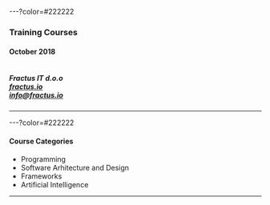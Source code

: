 ---?color=#222222

### Training Courses <br>
#### October 2018<br><br>
##### Fractus IT d.o.o<br>[fractus.io](https://fractus.io)<br>[info@fractus.io](mailto:info@fractus.io)<br>

---

---?color=#222222

#### Course Categories<br>
- Programming
- Software Arhitecture and Design 
- Frameworks    
- Artificial Intelligence
    
---



